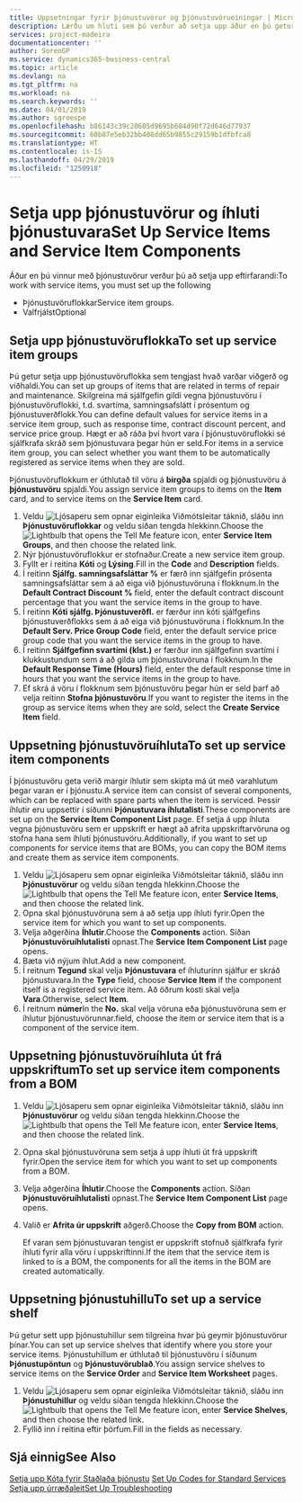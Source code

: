 ```yaml
---
title: Uppsetningar fyrir þjónustuvörur og þjónustuvörueiningar | Microsoft Docs
description: Lærðu um hluti sem þú verður að setja upp áður en þú getur notað þjónustuvörur, eins og sjálfgefin gildi á borð við svartíma, samningsafslátt í prósentum og þjónustuverðflokk.
services: project-madeira
documentationcenter: ''
author: SorenGP
ms.service: dynamics365-business-central
ms.topic: article
ms.devlang: na
ms.tgt_pltfrm: na
ms.workload: na
ms.search.keywords: ''
ms.date: 04/01/2019
ms.author: sgroespe
ms.openlocfilehash: b86143c39c20605d9695b684d90f72d646d77937
ms.sourcegitcommit: 60b87e5eb32bb408dd65b9855c29159b1dfbfca8
ms.translationtype: HT
ms.contentlocale: is-IS
ms.lasthandoff: 04/29/2019
ms.locfileid: "1250918"
---
```

# <a name="set-up-service-items-and-service-item-components"></a><span data-ttu-id="40ed8-103">Setja upp þjónustuvörur og íhluti þjónustuvara</span><span class="sxs-lookup"><span data-stu-id="40ed8-103">Set Up Service Items and Service Item Components</span></span>
<span data-ttu-id="40ed8-104">Áður en þú vinnur með þjónustuvörur verður þú að setja upp eftirfarandi:</span><span class="sxs-lookup"><span data-stu-id="40ed8-104">To work with service items, you must set up the following</span></span>

* <span data-ttu-id="40ed8-105">Þjónustuvöruflokkar</span><span class="sxs-lookup"><span data-stu-id="40ed8-105">Service item groups.</span></span>
* <span data-ttu-id="40ed8-106">Valfrjálst</span><span class="sxs-lookup"><span data-stu-id="40ed8-106">Optional</span></span>

## <a name="to-set-up-service-item-groups"></a><span data-ttu-id="40ed8-107">Setja upp þjónustuvöruflokka</span><span class="sxs-lookup"><span data-stu-id="40ed8-107">To set up service item groups</span></span>
<span data-ttu-id="40ed8-108">Þú getur setja upp þjónustuvöruflokka sem tengjast hvað varðar viðgerð og viðhaldi.</span><span class="sxs-lookup"><span data-stu-id="40ed8-108">You can set up groups of items that are related in terms of repair and maintenance.</span></span> <span data-ttu-id="40ed8-109">Skilgreina má sjálfgefin gildi vegna þjónustuvöru í þjónustuvöruflokki, t.d. svartíma, samningsafslátt í prósentum og þjónustuverðflokk.</span><span class="sxs-lookup"><span data-stu-id="40ed8-109">You can define default values for service items in a service item group, such as response time, contract discount percent, and service price group.</span></span> <span data-ttu-id="40ed8-110">Hægt er að ráða því hvort vara í þjónustuvöruflokki sé sjálfkrafa skráð sem þjónustuvara þegar hún er seld.</span><span class="sxs-lookup"><span data-stu-id="40ed8-110">For items in a service item group, you can select whether you want them to be automatically registered as service items when they are sold.</span></span>  

<span data-ttu-id="40ed8-111">Þjónustuvöruflokkum er úthlutað til vöru á **birgða** spjaldi og þjónustuvöru á **þjónustuvöru** spjaldi.</span><span class="sxs-lookup"><span data-stu-id="40ed8-111">You assign service item groups to items on the **Item** card, and to service items on the **Service Item** card.</span></span>  

1. <span data-ttu-id="40ed8-112">Veldu ![Ljósaperu sem opnar eiginleika Viðmótsleitar](media/ui-search/search_small.png "Segðu mér hvað þú vilt gera") táknið, sláðu inn **Þjónustuvöruflokkar** og veldu síðan tengda hlekkinn.</span><span class="sxs-lookup"><span data-stu-id="40ed8-112">Choose the ![Lightbulb that opens the Tell Me feature](media/ui-search/search_small.png "Tell me what you want to do") icon, enter **Service Item Groups**, and then choose the related link.</span></span>  
2. <span data-ttu-id="40ed8-113">Nýr þjónustuvöruflokkur er stofnaður.</span><span class="sxs-lookup"><span data-stu-id="40ed8-113">Create a new service item group.</span></span>  
3. <span data-ttu-id="40ed8-114">Fyllt er í reitina **Kóti** og **Lýsing**.</span><span class="sxs-lookup"><span data-stu-id="40ed8-114">Fill in the **Code** and **Description** fields.</span></span>  
4. <span data-ttu-id="40ed8-115">Í reitinn **Sjálfg. samningsafsláttar %** er færð inn sjálfgefin prósenta samningsafsláttar sem á að eiga við þjónustuvöruna í flokknum.</span><span class="sxs-lookup"><span data-stu-id="40ed8-115">In the **Default Contract Discount %** field, enter the default contract discount percentage that you want the service items in the group to have.</span></span>  
5. <span data-ttu-id="40ed8-116">Í reitinn **Kóti sjálfg. Þjónustuverðfl.** er færður inn kóti sjálfgefins þjónustuverðflokks sem á að eiga við þjónustuvöruna í flokknum.</span><span class="sxs-lookup"><span data-stu-id="40ed8-116">In the **Default Serv. Price Group Code** field, enter the default service price group code that you want the service items in the group to have.</span></span>  
6. <span data-ttu-id="40ed8-117">Í reitinn **Sjálfgefinn svartími (klst.)** er færður inn sjálfgefinn svartími í klukkustundum sem á að gilda um þjónustuvöruna í flokknum.</span><span class="sxs-lookup"><span data-stu-id="40ed8-117">In the **Default Response Time (Hours)** field, enter the default response time in hours that you want the service items in the group to have.</span></span>  
7. <span data-ttu-id="40ed8-118">Ef skrá á vöru í flokknum sem þjónustuvöru þegar hún er seld þarf að velja reitinn **Stofna þjónustuvöru**.</span><span class="sxs-lookup"><span data-stu-id="40ed8-118">If you want to register the items in the group as service items when they are sold, select the **Create Service Item** field.</span></span>  

## <a name="to-set-up-service-item-components"></a><span data-ttu-id="40ed8-119">Uppsetning þjónustuvöruíhluta</span><span class="sxs-lookup"><span data-stu-id="40ed8-119">To set up service item components</span></span>
<span data-ttu-id="40ed8-120">Í þjónustuvöru geta verið margir íhlutir sem skipta má út með varahlutum þegar varan er í þjónustu.</span><span class="sxs-lookup"><span data-stu-id="40ed8-120">A service item can consist of several components, which can be replaced with spare parts when the item is serviced.</span></span> <span data-ttu-id="40ed8-121">Þessir íhlutir eru uppsettir í síðunni **Þjónustuvara íhlutalisti**.</span><span class="sxs-lookup"><span data-stu-id="40ed8-121">These components are set up on the **Service Item Component List** page.</span></span> <span data-ttu-id="40ed8-122">Ef setja á upp íhluta vegna þjónustuvöru sem er uppskrift er hægt að afrita uppskriftarvöruna og stofna hana sem íhluti þjónustuvöru.</span><span class="sxs-lookup"><span data-stu-id="40ed8-122">Additionally, if you want to set up components for service items that are BOMs, you can copy the BOM items and create them as service item components.</span></span>

1. <span data-ttu-id="40ed8-123">Veldu ![Ljósaperu sem opnar eiginleika Viðmótsleitar](media/ui-search/search_small.png "Segðu mér hvað þú vilt gera") táknið, sláðu inn **Þjónustuvörur** og veldu síðan tengda hlekkinn.</span><span class="sxs-lookup"><span data-stu-id="40ed8-123">Choose the ![Lightbulb that opens the Tell Me feature](media/ui-search/search_small.png "Tell me what you want to do") icon, enter **Service Items**, and then choose the related link.</span></span>
2. <span data-ttu-id="40ed8-124">Opna skal þjónustuvöruna sem á að setja upp íhluti fyrir.</span><span class="sxs-lookup"><span data-stu-id="40ed8-124">Open the service item for which you want to set up components.</span></span>  
3. <span data-ttu-id="40ed8-125">Velja aðgerðina **Íhlutir**.</span><span class="sxs-lookup"><span data-stu-id="40ed8-125">Choose the **Components** action.</span></span> <span data-ttu-id="40ed8-126">Síðan **Þjónustuvöruíhlutalisti** opnast.</span><span class="sxs-lookup"><span data-stu-id="40ed8-126">The **Service Item Component List** page opens.</span></span>  
4. <span data-ttu-id="40ed8-127">Bæta við nýjum íhlut.</span><span class="sxs-lookup"><span data-stu-id="40ed8-127">Add a new component.</span></span>  
5. <span data-ttu-id="40ed8-128">Í reitnum **Tegund** skal velja **Þjónustuvara** ef íhluturinn sjálfur er skráð þjónustuvara.</span><span class="sxs-lookup"><span data-stu-id="40ed8-128">In the **Type** field, choose **Service Item** if the component itself is a registered service item.</span></span> <span data-ttu-id="40ed8-129">Að öðrum kosti skal velja **Vara**.</span><span class="sxs-lookup"><span data-stu-id="40ed8-129">Otherwise, select **Item**.</span></span>  
6. <span data-ttu-id="40ed8-130">Í reitnum **númer**</span><span class="sxs-lookup"><span data-stu-id="40ed8-130">In the **No.**</span></span> <span data-ttu-id="40ed8-131">skal velja vöruna eða þjónustuvöruna sem er íhlutur þjónustuvörunnar.</span><span class="sxs-lookup"><span data-stu-id="40ed8-131">field, choose the item or service item that is a component of the service item.</span></span>  

## <a name="to-set-up-service-item-components-from-a-bom"></a><span data-ttu-id="40ed8-132">Uppsetning þjónustuvöruíhluta út frá uppskriftum</span><span class="sxs-lookup"><span data-stu-id="40ed8-132">To set up service item components from a BOM</span></span>
1.  <span data-ttu-id="40ed8-133">Veldu ![Ljósaperu sem opnar eiginleika Viðmótsleitar](media/ui-search/search_small.png "Segðu mér hvað þú vilt gera") táknið, sláðu inn **Þjónustuvörur** og veldu síðan tengda hlekkinn.</span><span class="sxs-lookup"><span data-stu-id="40ed8-133">Choose the ![Lightbulb that opens the Tell Me feature](media/ui-search/search_small.png "Tell me what you want to do") icon, enter **Service Items**, and then choose the related link.</span></span>  
2. <span data-ttu-id="40ed8-134">Opna skal þjónustuvöruna sem setja á upp íhluti út frá uppskrift fyrir.</span><span class="sxs-lookup"><span data-stu-id="40ed8-134">Open the service item for which you want to set up components from a BOM.</span></span>  
3. <span data-ttu-id="40ed8-135">Velja aðgerðina **Íhlutir**.</span><span class="sxs-lookup"><span data-stu-id="40ed8-135">Choose the **Components** action.</span></span> <span data-ttu-id="40ed8-136">Síðan **Þjónustuvöruíhlutalisti** opnast.</span><span class="sxs-lookup"><span data-stu-id="40ed8-136">The **Service Item Component List** page opens.</span></span>  
4. <span data-ttu-id="40ed8-137">Valið er **Afrita úr uppskrift** aðgerð.</span><span class="sxs-lookup"><span data-stu-id="40ed8-137">Choose the **Copy from BOM** action.</span></span>  

    <span data-ttu-id="40ed8-138">Ef varan sem þjónustuvaran tengist er uppskrift stofnuð sjálfkrafa fyrir íhluti fyrir alla vöru í uppskriftinni.</span><span class="sxs-lookup"><span data-stu-id="40ed8-138">If the item that the service item is linked to is a BOM, the components for all the items in the BOM are created automatically.</span></span>  

## <a name="to-set-up-a-service-shelf"></a><span data-ttu-id="40ed8-139">Uppsetning þjónustuhillu</span><span class="sxs-lookup"><span data-stu-id="40ed8-139">To set up a service shelf</span></span>
<span data-ttu-id="40ed8-140">Þú getur sett upp þjónustuhillur sem tilgreina hvar þú geymir þjónustuvörur þínar.</span><span class="sxs-lookup"><span data-stu-id="40ed8-140">You can set up service shelves that identify where you store your service items.</span></span> <span data-ttu-id="40ed8-141">Þjónustuhillum er úthlutað til þjónustuvöru í síðunum **Þjónustupöntun** og **Þjónustuvörublað**.</span><span class="sxs-lookup"><span data-stu-id="40ed8-141">You assign service shelves to service items on the **Service Order** and **Service Item Worksheet** pages.</span></span>  

1. <span data-ttu-id="40ed8-142">Veldu ![Ljósaperu sem opnar eiginleika Viðmótsleitar](media/ui-search/search_small.png "Segðu mér hvað þú vilt gera") táknið, sláðu inn **Þjónustuhillur** og veldu síðan tengda hlekkinn.</span><span class="sxs-lookup"><span data-stu-id="40ed8-142">Choose the ![Lightbulb that opens the Tell Me feature](media/ui-search/search_small.png "Tell me what you want to do") icon, enter **Service Shelves**, and then choose the related link.</span></span>
2. <span data-ttu-id="40ed8-143">Fyllið inn í reitina eftir þörfum.</span><span class="sxs-lookup"><span data-stu-id="40ed8-143">Fill in the fields as necessary.</span></span>

## <a name="see-also"></a><span data-ttu-id="40ed8-144">Sjá einnig</span><span class="sxs-lookup"><span data-stu-id="40ed8-144">See Also</span></span>
<span data-ttu-id="40ed8-145">[Setja upp Kóta fyrir Staðlaða þjónustu](service-how-setup-service-coding.md) </span><span class="sxs-lookup"><span data-stu-id="40ed8-145">[Set Up Codes for Standard Services](service-how-setup-service-coding.md) </span></span>  
[<span data-ttu-id="40ed8-146">Setja upp úrræðaleit</span><span class="sxs-lookup"><span data-stu-id="40ed8-146">Set Up Troubleshooting</span></span>](service-how-setup-troubleshooting.md)
